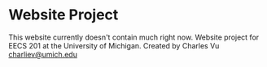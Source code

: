 Website Project
=============================
This website currently doesn't contain much right now. 
Website project for EECS 201 at the University of Michigan.
Created by Charles Vu <charliev@umich.edu>

